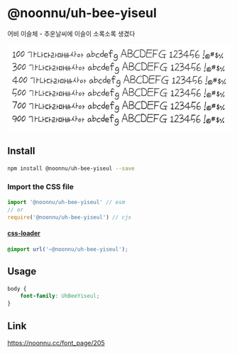 # @noonnu/uh-bee-yiseul

어비 이슬체 - 추운날씨에 이슬이 소록소록 생겼다

![example](./example.png)

## Install

```bash
npm install @noonnu/uh-bee-yiseul --save
```

### Import the CSS file

```js
import '@noonnu/uh-bee-yiseul' // esm
// or
require('@noonnu/uh-bee-yiseul') // cjs
```

#### [css-loader](https://github.com/webpack-contrib/css-loader)

```css
@import url('~@noonnu/uh-bee-yiseul');
```

## Usage

```css
body {
    font-family: UhBeeYiseul;
}
```

## Link

https://noonnu.cc/font_page/205

